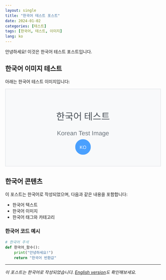 ```yaml
---
layout: single
title: "한국어 테스트 포스트"
date: 2024-01-02
categories: [테스트]
tags: [한국어, 테스트, 이미지]
lang: ko
---
```


안녕하세요! 이것은 한국어 테스트 포스트입니다.

## 한국어 이미지 테스트

아래는 한국어 테스트 이미지입니다:

![한국어 테스트 이미지](/assets/images/ko-test.svg)

## 한국어 콘텐츠

이 포스트는 한국어로 작성되었으며, 다음과 같은 내용을 포함합니다:

- 한국어 텍스트
- 한국어 이미지
- 한국어 태그와 카테고리

### 한국어 코드 예시

```python
# 한국어 주석
def 한국어_함수():
    print("안녕하세요!")
    return "한국어 반환값"
```

---

*이 포스트는 한국어로 작성되었습니다. [English version](/en/2024/01/02/english-test-post/)도 확인해보세요.* 